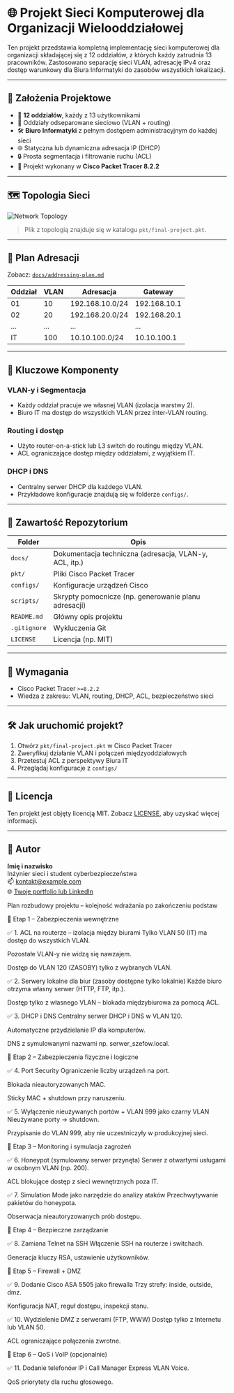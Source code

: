 # 🌐 Projekt Sieci Komputerowej dla Organizacji Wielooddziałowej

Ten projekt przedstawia kompletną implementację sieci komputerowej dla organizacji składającej się z 12 oddziałów, z których każdy zatrudnia 13 pracowników. Zastosowano separację sieci VLAN, adresację IPv4 oraz dostęp warunkowy dla Biura Informatyki do zasobów wszystkich lokalizacji.

---

## 📌 Założenia Projektowe

- 🏢 **12 oddziałów**, każdy z 13 użytkownikami
- 🔐 Oddziały odseparowane sieciowo (VLAN + routing)
- 🛠️ **Biuro Informatyki** z pełnym dostępem administracyjnym do każdej sieci
- 🌐 Statyczna lub dynamiczna adresacja IP (DHCP)
- 🔒 Prosta segmentacja i filtrowanie ruchu (ACL)
- 🧰 Projekt wykonany w **Cisco Packet Tracer 8.2.2**

---

## 🗺️ Topologia Sieci

![Network Topology](docs/topology-diagram.png)

> Plik z topologią znajduje się w katalogu `pkt/final-project.pkt`.

---

## 🧮 Plan Adresacji

Zobacz: [`docs/addressing-plan.md`](docs/addressing-plan.md)

| Oddział | VLAN | Adresacja           | Gateway        |
|---------|------|---------------------|----------------|
| 01      | 10   | 192.168.10.0/24     | 192.168.10.1   |
| 02      | 20   | 192.168.20.0/24     | 192.168.20.1   |
| ...     | ...  | ...                 | ...            |
| IT      | 100  | 10.10.100.0/24      | 10.10.100.1    |

---

## 🧩 Kluczowe Komponenty

### VLAN-y i Segmentacja
- Każdy oddział pracuje we własnej VLAN (izolacja warstwy 2).
- Biuro IT ma dostęp do wszystkich VLAN przez inter-VLAN routing.

### Routing i dostęp
- Użyto router-on-a-stick lub L3 switch do routingu między VLAN.
- ACL ograniczające dostęp między oddziałami, z wyjątkiem IT.

### DHCP i DNS
- Centralny serwer DHCP dla każdego VLAN.
- Przykładowe konfiguracje znajdują się w folderze `configs/`.

---

## 📂 Zawartość Repozytorium

| Folder         | Opis |
|----------------|------|
| `docs/`        | Dokumentacja techniczna (adresacja, VLAN-y, ACL, itp.) |
| `pkt/`         | Pliki Cisco Packet Tracer |
| `configs/`     | Konfiguracje urządzeń Cisco |
| `scripts/`     | Skrypty pomocnicze (np. generowanie planu adresacji) |
| `README.md`    | Główny opis projektu |
| `.gitignore`   | Wykluczenia Git |
| `LICENSE`      | Licencja (np. MIT) |

---

## 🧪 Wymagania

- Cisco Packet Tracer `>=8.2.2`
- Wiedza z zakresu: VLAN, routing, DHCP, ACL, bezpieczeństwo sieci

---

## 🛠️ Jak uruchomić projekt?

1. Otwórz `pkt/final-project.pkt` w Cisco Packet Tracer
2. Zweryfikuj działanie VLAN i połączeń międzyoddziałowych
3. Przetestuj ACL z perspektywy Biura IT
4. Przeglądaj konfiguracje z `configs/`

---

## 🧾 Licencja

Ten projekt jest objęty licencją MIT. Zobacz [LICENSE](LICENSE), aby uzyskać więcej informacji.

---

## 🤝 Autor

**Imię i nazwisko**  
Inżynier sieci i student cyberbezpieczeństwa  
📫 kontakt@example.com  
🌐 [Twoje portfolio lub LinkedIn](https://...)

Plan rozbudowy projektu – kolejność wdrażania po zakończeniu podstaw

🔹 Etap 1 – Zabezpieczenia wewnętrzne

✅ 1. ACL na routerze – izolacja między biurami
Tylko VLAN 50 (IT) ma dostęp do wszystkich VLAN.

Pozostałe VLAN-y nie widzą się nawzajem.

Dostęp do VLAN 120 (ZASOBY) tylko z wybranych VLAN.

✅ 2. Serwery lokalne dla biur (zasoby dostępne tylko lokalnie)
Każde biuro otrzyma własny serwer (HTTP, FTP, itp.).

Dostęp tylko z własnego VLAN – blokada międzybiurowa za pomocą ACL.

✅ 3. DHCP i DNS
Centralny serwer DHCP i DNS w VLAN 120.

Automatyczne przydzielanie IP dla komputerów.

DNS z symulowanymi nazwami np. serwer_szefow.local.

🔹 Etap 2 – Zabezpieczenia fizyczne i logiczne

✅ 4. Port Security
Ograniczenie liczby urządzeń na port.

Blokada nieautoryzowanych MAC.

Sticky MAC + shutdown przy naruszeniu.

✅ 5. Wyłączenie nieużywanych portów + VLAN 999 jako czarny VLAN
Nieużywane porty → shutdown.

Przypisanie do VLAN 999, aby nie uczestniczyły w produkcyjnej sieci.

🔹 Etap 3 – Monitoring i symulacja zagrożeń

✅ 6. Honeypot (symulowany serwer przynęta)
Serwer z otwartymi usługami w osobnym VLAN (np. 200).

ACL blokujące dostęp z sieci wewnętrznych poza IT.

✅ 7. Simulation Mode jako narzędzie do analizy ataków
Przechwytywanie pakietów do honeypota.

Obserwacja nieautoryzowanych prób dostępu.

🔹 Etap 4 – Bezpieczne zarządzanie

✅ 8. Zamiana Telnet na SSH
Włączenie SSH na routerze i switchach.

Generacja kluczy RSA, ustawienie użytkowników.

🔹 Etap 5 – Firewall + DMZ

✅ 9. Dodanie Cisco ASA 5505 jako firewalla
Trzy strefy: inside, outside, dmz.

Konfiguracja NAT, reguł dostępu, inspekcji stanu.

✅ 10. Wydzielenie DMZ z serwerami (FTP, WWW)
Dostęp tylko z Internetu lub VLAN 50.

ACL ograniczające połączenia zwrotne.

🔹 Etap 6 – QoS i VoIP (opcjonalnie)

✅ 11. Dodanie telefonów IP i Call Manager Express
VLAN Voice.

QoS priorytety dla ruchu głosowego.



